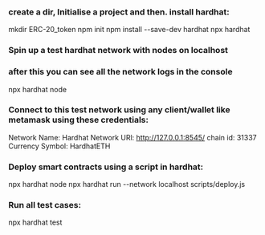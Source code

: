 ### create a dir, Initialise a project and then. install hardhat:

mkdir ERC-20_token
npm init
npm install --save-dev hardhat
npx hardhat

### Spin up a test hardhat network with nodes on localhost

### after this you can see all the network logs in the console

npx hardhat node

### Connect to this test network using any client/wallet like metamask using these credentials:

Network Name: Hardhat
Network URl: http://127.0.0.1:8545/
chain id: 31337
Currency Symbol: HardhatETH

### Deploy smart contracts using a script in hardhat:

npx hardhat node
npx hardhat run --network localhost scripts/deploy.js

### Run all test cases:

npx hardhat test
